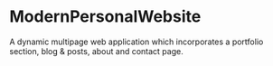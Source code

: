 # ModernPersonalWebsite
A dynamic multipage web application which incorporates a portfolio section, blog &amp; posts, about and contact page.
